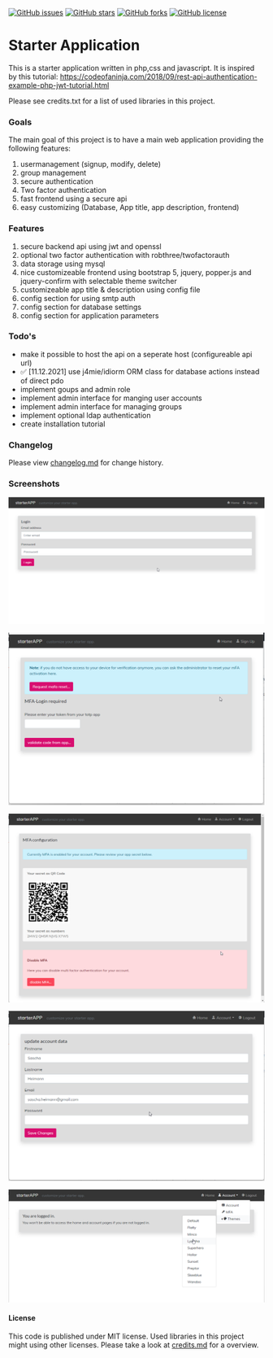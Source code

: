 [![GitHub issues](https://img.shields.io/github/issues/madcoda9000/starterApp?color=blue&style=for-the-badge)](https://github.com/madcoda9000/starterApp/issues)
[![GitHub stars](https://img.shields.io/github/stars/madcoda9000/starterApp?style=for-the-badge)](https://github.com/madcoda9000/starterApp/stargazers)
[![GitHub forks](https://img.shields.io/github/forks/madcoda9000/starterApp?style=for-the-badge)](https://github.com/madcoda9000/starterApp/network)
[![GitHub license](https://img.shields.io/github/license/madcoda9000/starterApp?color=blue&style=for-the-badge)](https://github.com/madcoda9000/starterApp/blob/main/LICENSE)

# Starter Application

This is a starter application written in php,css and javascript.
It is inspired by this tutorial: https://codeofaninja.com/2018/09/rest-api-authentication-example-php-jwt-tutorial.html

Please see credits.txt for a list of used libraries in this project.

### Goals

The main goal of this project is to have a main web application providing the following features:

1. usermanagement (signup, modify, delete)
2. group management
3. secure authentication
4. Two factor authentication
5. fast frontend using a secure api
6. easy customizing (Database, App title, app description, frontend)

### Features

1. secure backend api using jwt and openssl
2. optional two factor authentication with robthree/twofactorauth
3. data storage using mysql
4. nice customizeable frontend using bootstrap 5, jquery, popper.js and jquery-confirm with selectable theme switcher
5. customizeable app title & description using config file
6. config section for using smtp auth
7. config section for database settings
8. config section for application parameters

### Todo's

- make it possible to host the api on a seperate host (configureable api url)
- :white_check_mark: [11.12.2021] use j4mie/idiorm ORM class for database actions instead of direct pdo
- implement goups and admin role
- implement admin interface for manging user accounts
- implement admin interface for managing groups
- implement optional ldap authentication
- create installation tutorial

### Changelog
Please view [changelog.md](/changelog.md) for change history.

### Screenshots

![Login Page](/Documentation/login.png)

![MFA login](/Documentation/mfa-login.png)

![MFA settings](/Documentation/mfa-settings.png)

![account settings](/Documentation/account-settings.png)

![themes](/Documentation/themes.png)

#### License
This code is published under MIT license. Used libraries in this project might using other licenses. Please take a look at [credits.md](/credits.md) for a overview.